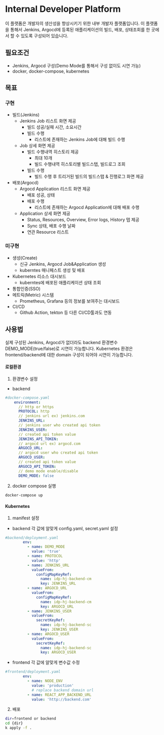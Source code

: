 # Internal Developer Platform

이 플랫폼은 개발자의 생산성을 향상시키기 위한 내부 개발자 플랫폼입니다. 이 플랫폼을 통해서 Jenkins, Argocd에 등록된 애플리케이션의 빌드, 배포, 상태조회를 한 곳에서 할 수 있도록 구성되어 있습니다.

## 필요조건
* Jenkins, Argocd 구성(Demo Mode를 통해서 구성 없이도 시연 가능)
* docker, docker-compose, kubernetes

## 목표
### 구현
* 빌드(Jenkins)
  * Jenkins Job 리스트 화면 제공
    * 빌드 성공/실패 시간, 소요시간
    * 빌드 수행
      * 리스트에 존재하는 Jenkins Job에 대해 빌드 수행
  * Job 상세 화면 제공
    * 빌드 수행내역 히스토리 제공
      * 최대 10개
      * 빌드 수행내역 히스토리별 빌드스탭, 빌드로그 조회
    * 빌드 수행
      * 빌드 수행 후 트리거된 빌드의 빌드스탭 & 진행로그 화면 제공
* 배포(Argocd)
  * Argocd Application 리스트 화면 제공
    * 배포 성공, 상태
    * 배포 수행
      * 리스트에 존재하는 Argocd Application에 대해 배포 수행
  * Application 상세 화면 제공
    * Status, Resources, Overview, Error logs, History 탭 제공
    * Sync 상태, 배포 수행 날짜
    * 연관 Resource 리스트

### 미구현
* 생성(Create)
  * 신규 Jenkins, Argocd Job&Application 생성
  * kuberntes 매니페스트 생성 및 배포
* Kubernetes 리소스 대시보드
  * kuberntes에 배포된 애플리케이션 상태 조회
* 통합인증(SSO)
* 메트릭(Metric) 시스템
  * Prometheus, Grafana 등의 정보를 보여주는 대시보드
* CI/CD
  * Github Action, tekton 등 다른 CI/CD툴과도 연동


## 사용법
실제 구성된 Jenkins, Argocd가 없더라도 backend 환경변수 DEMO_MODE(true/false)로 시연이 가능합니다.
Kubernetes 환경은 frontend/backend에 대한 domain 구성이 되어야 시연이 가능합니다.

#### 로컬환경
1. 환경변수 설정
* backend
```yaml
#docker-compose.yaml
    environment:
      // http or https
      PROTOCOL: http
      // jenkins url ex) jenkins.com
      JENKINS_URL:
      // jenkins user who created api token
      JENKINS_USER:
      // created api token value
      JENKINS_API_TOKEN:
      // argocd url ex) argocd.com
      ARGOCD_URL:
      // argocd user who created api token
      ARGOCD_USER:
      // created api token value
      ARGOCD_API_TOKEN:
      // demo mode enable/disable
      DEMO_MODE: false
```

2. docker compose 실행
```bash
docker-compose up 
```

#### Kubernetes
1. manifest 설정
* backend
각 값에 알맞게 config.yaml, secret.yaml 설정
```yaml
#backend/deployment.yaml
        env:
          - name: DEMO_MODE
            value: 'true'
          - name: PROTOCOL
            value: 'http'
          - name: JENKINS_URL
            valueFrom:
              configMapKeyRef:
                name: idp-hj-backend-cm
                key: JENKINS_URL
          - name: ARGOCD_URL
            valueFrom:
              configMapKeyRef:
                name: idp-hj-backend-cm
                key: ARGOCD_URL
          - name: JENKINS_USER
            valueFrom:
              secretKeyRef:
                name: idp-hj-backend-sc
                key: JENKINS_USER
          - name: ARGOCD_USER
            valueFrom:
              secretKeyRef:
                name: idp-hj-backend-sc
                key: ARGOCD_USER
```
* frontend
각 값에 알맞게 변수값 수정
```yaml
#frontend/deployment.yaml
        env:
          - name: NODE_ENV
            value: 'production'
            # replace backend domain url
          - name: REACT_APP_BACKEND_URL
            value: 'http://backend.com'

```

2. 배포
```bash
dir=frontend or backend
cd {dir}
k apply -f .
```
